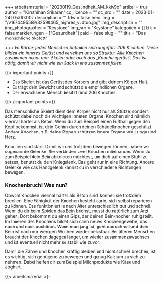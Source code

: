 +++
arbeitsmaterial = "20230119_Gesundheit_AM_kkiv9o"
artikel = true
author = "Kiruthihan Srikaran"
cc_licence = ""
cc_src = ""
date = 2023-01-24T05:00:00Z
description = ""
fdw = false
hero_img = "/v1674495589/32590465_highres_vudtuo.jpg"
img_description = ""
img_photographer = "Keystone"
img_src = "Keystone"
kategorien = []
kfk = false
markierungen = ["Gesundheit"]
paid = false
slug = ""
title = "Das menschliche Skelett"

+++
_Im Körper jedes Menschen befinden sich ungefähr 206 Knochen. Diese bilden ein inneres Gerüst und verleihen uns so Struktur. Alle Knochen zusammen nennt man Skelett oder auch das „Knochengerüst“. Das ist nötig, damit wir nicht wie ein Sack in uns zusammenfallen._


{{< important-points >}} 



<ul>

<li>Das Skelett ist das Gerüst des Körpers und gibt deinem Körper Halt.</li>

<li>Es trägt dein Gewicht und schützt die empfindlichen Organe.</li>

<li>Der erwachsene Mensch besitzt rund 206 Knochen.</li>

</ul> {{< /important-points >}}

Das menschliche Skelett dient dem Körper nicht nur als Stütze, sondern schützt dabei noch die wichtigen inneren Organe. Knochen sind nämlich viermal härter als Beton. Wenn du zum Beispiel einen Fußball gegen den Kopf bekommst, ist dein Gehirn durch deinen Schädelknochen geschützt. Andere Knochen, z.B. deine Rippen schützen innere Organe wie Lunge und Herz.

Knochen sind starr. Damit wir uns trotzdem bewegen können, haben wir sogenannte Gelenke. Sie verbinden zwei Knochen miteinander. Wenn du zum Beispiel dein Bein abknicken möchtest, um dich auf einen Stuhl zu setzen, benutzt du dein Kniegelenk. Das geht nur in eine Richtung. Andere Gelenke wie das Handgelenk kannst du in verschiedene Richtungen bewegen.

### Knochenbruch! Was nun?

Obwohl Knochen viermal härter als Beton sind, können sie trotzdem brechen. Eine Fähigkeit der Knochen besteht darin, sich selbst reparieren zu können. Das funktioniert je nach Alter unterschiedlich gut und schnell. Wenn du dir beim Spielen das Bein brichst, musst du natürlich zum Arzt gehen. Dort bekommst du einen Gips, der deinen Beinknochen ruhigstellt. Im Inneren des Knochens bildet sich dann neues Knochengewebe, das nach und nach aushärtet. Wenn man jung ist, geht das schnell und dein Bein ist nach nur wenigen Wochen wieder belastbar. Bei älteren Menschen braucht der Knochen dagegen länger, um wieder zusammenzuwachsen und ist eventuell nicht mehr so stabil wie zuvor.

Damit die Zähne und Knochen kräftig bleiben und nicht schnell brechen, ist es wichtig, sich genügend zu bewegen und genug Kalzium zu sich zu nehmen. Dabei helfen dir zum Beispiel Milchprodukte wie Käse und Joghurt.

{{< arbeitsmaterial >}}

